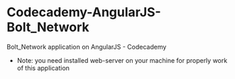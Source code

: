 # Codecademy-AngularJS-Bolt_Network
Bolt_Network application on AngularJS - Codecademy

+ Note: you need installed web-server on your machine for properly work of this application